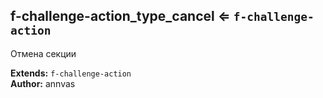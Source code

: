 <a name="module_f-challenge-action_type_cancel"></a>

## f-challenge-action_type_cancel ⇐ <code>f-challenge-action</code>
Отмена секции

**Extends:** <code>f-challenge-action</code>  
**Author:** annvas  
